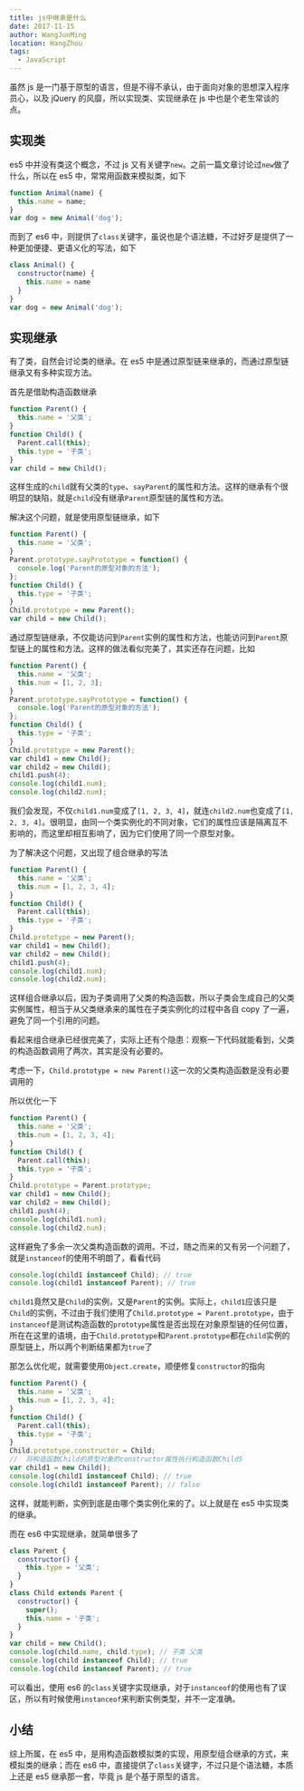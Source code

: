 ```yaml
---
title: js中继承是什么
date: 2017-11-15
author: WangJunMing
location: HangZhou
tags:
  - JavaScript
---
```


虽然 js 是一门基于原型的语言，但是不得不承认，由于面向对象的思想深入程序员心，以及 jQuery 的风靡，所以实现类、实现继承在 js 中也是个老生常谈的点。

## 实现类

es5 中并没有类这个概念，不过 js 又有关键字`new`。之前一篇文章讨论过`new`做了什么，所以在 es5 中，常常用函数来模拟类，如下

```js
function Animal(name) {
  this.name = name;
}
var dog = new Animal('dog');
```

而到了 es6 中，则提供了`class`关键字，虽说也是个语法糖，不过好歹是提供了一种更加便捷、更语义化的写法，如下

```js
class Animal() {
  constructor(name) {
    this.name = name
  }
}
var dog = new Animal('dog');
```

## 实现继承

有了类，自然会讨论类的继承。在 es5 中是通过原型链来继承的，而通过原型链继承又有多种实现方法。

首先是借助构造函数继承

```js
function Parent() {
  this.name = '父类';
}
function Child() {
  Parent.call(this);
  this.type = '子类';
}
var child = new Child();
```

这样生成的`child`就有父类的`type`、`sayParent`的属性和方法。这样的继承有个很明显的缺陷，就是`child`没有继承`Parent`原型链的属性和方法。

解决这个问题，就是使用原型链继承，如下

```js
function Parent() {
  this.name = '父类';
}
Parent.prototype.sayPrototype = function() {
  console.log('Parent的原型对象的方法');
};
function Child() {
  this.type = '子类';
}
Child.prototype = new Parent();
var child = new Child();
```

通过原型链继承，不仅能访问到`Parent`实例的属性和方法，也能访问到`Parent`原型链上的属性和方法。这样的做法看似完美了，其实还存在问题，比如

```js
function Parent() {
  this.name = '父类';
  this.num = [1, 2, 3];
}
Parent.prototype.sayPrototype = function() {
  console.log('Parent的原型对象的方法');
};
function Child() {
  this.type = '子类';
}
Child.prototype = new Parent();
var child1 = new Child();
var child2 = new Child();
child1.push(4);
console.log(child1.num);
console.log(child2.num);
```

我们会发现，不仅`child1.num`变成了`[1, 2, 3, 4]`，就连`child2.num`也变成了`[1, 2, 3, 4]`。很明显，由同一个类实例化的不同对象，它们的属性应该是隔离互不影响的，而这里却相互影响了，因为它们使用了同一个原型对象。

为了解决这个问题，又出现了组合继承的写法

```js
function Parent() {
  this.name = '父类';
  this.num = [1, 2, 3, 4];
}
function Child() {
  Parent.call(this);
  this.type = '子类';
}
Child.prototype = new Parent();
var child1 = new Child();
var child2 = new Child();
child1.push(4);
console.log(child1.num);
console.log(child2.num);
```

这样组合继承以后，因为子类调用了父类的构造函数，所以子类会生成自己的父类实例属性，相当于从父类继承来的属性在子类实例化的过程中各自 copy 了一遍，避免了同一个引用的问题。

看起来组合继承已经很完美了，实际上还有个隐患：观察一下代码就能看到，父类的构造函数调用了两次，其实是没有必要的。

考虑一下，`Child.prototype = new Parent()`这一次的父类构造函数是没有必要调用的

所以优化一下

```js
function Parent() {
  this.name = '父类';
  this.num = [1, 2, 3, 4];
}
function Child() {
  Parent.call(this);
  this.type = '子类';
}
Child.prototype = Parent.prototype;
var child1 = new Child();
var child2 = new Child();
child1.push(4);
console.log(child1.num);
console.log(child2.num);
```

这样避免了多余一次父类构造函数的调用。不过，随之而来的又有另一个问题了，就是`instanceof`的使用不明朗了，看看代码

```js
console.log(child1 instanceof Child); // true
console.log(child1 instanceof Parent); // true
```

`child1`竟然又是`Child`的实例，又是`Parent`的实例。实际上，`child1`应该只是`Child`的实例，不过由于我们使用了`Child.prototype = Parent.prototype`，由于`instanceof`是测试构造函数的`prototype`属性是否出现在对象原型链的任何位置，所在在这里的语境，由于`Child.prototype`和`Parent.prototype`都在`child`实例的原型链上，所以两个判断结果都为`true`了

那怎么优化呢，就需要使用`Object.create`，顺便修复`constructor`的指向

```js
function Parent() {
  this.name = '父类';
  this.num = [1, 2, 3, 4];
}
function Child() {
  Parent.call(this);
  this.type = '子类';
}
Child.prototype.constructor = Child;
//  将构造函数Child的原型对象的constructor属性执行构造函数Child5
var child1 = new Child();
console.log(child1 instanceof Child); // true
console.log(child1 instanceof Parent); // false
```

这样，就能判断，实例到底是由哪个类实例化来的了。以上就是在 es5 中实现类的继承。

而在 es6 中实现继承，就简单很多了

```js
class Parent {
  constructor() {
    this.type = '父类';
  }
}
class Child extends Parent {
  constructor() {
    super();
    this.name = '子类';
  }
}
var child = new Child();
console.log(child.name, child.type); // 子类 父类
console.log(child instanceof Child); // true
console.log(child instanceof Parent); // true
```

可以看出，使用 es6 的`class`关键字实现继承，对于`instanceof`的使用也有了误区，所以有时候使用`instanceof`来判断实例类型，并不一定准确。

## 小结

综上所属，在 es5 中，是用构造函数模拟类的实现，用原型组合继承的方式，来模拟类的继承；而在 es6 中，直接提供了`class`关键字，不过只是个语法糖，本质上还是 es5 继承那一套，毕竟 js 是个基于原型的语言。
